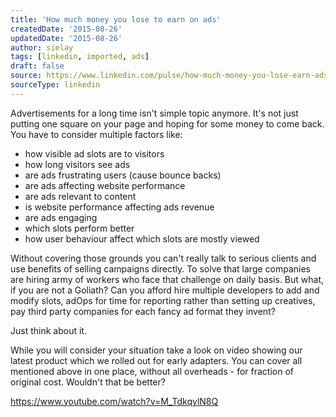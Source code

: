```yaml
---
title: 'How much money you lose to earn on ads'
createdDate: '2015-08-26'
updatedDate: '2015-08-26'
author: sielay
tags: [linkedin, imported, ads]
draft: false
source: https://www.linkedin.com/pulse/how-much-money-you-lose-earn-ads-%C5%82ukasz-marek-sielski/
sourceType: linkedin
---
```


Advertisements for a long time isn't simple topic anymore. It's not just putting one square on your page and hoping for some money to come back. You have to consider multiple factors like:

 * how visible ad slots are to visitors
 * how long visitors see ads
 * are ads frustrating users (cause bounce backs)
 * are ads affecting website performance
 * are ads relevant to content
 * is website performance affecting ads revenue
 * are ads engaging
 * which slots perform better
 * how user behaviour affect which slots are mostly viewed

Without covering those grounds you can't really talk to serious clients and use benefits of selling campaigns directly. To solve that large companies are hiring army of workers who face that challenge on daily basis. But what, if you are not a Goliath? Can you afford hire multiple developers to add and modify slots, adOps for time for reporting rather than setting up creatives, pay third party companies for each fancy ad format they invent?

Just think about it.

While you will consider your situation take a look on video showing our latest product which we rolled out for early adapters. You can cover all mentioned above in one place, without all overheads - for fraction of original cost. Wouldn't that be better?

https://www.youtube.com/watch?v=M_TdkqylN8Q
